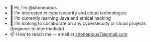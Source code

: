 - 👋 Hi, I’m @shonepious
- 👀 I’m interested in cybersecurity and cloud technologies
- 🌱 I’m currently learning Java and ethical hacking
- 💞️ I’m looking to collaborate on any cybersecuity or cloud projects (beginner to intermediate)
- 📫 How to reach me -- email at shonepious7@gmail.com

<!---
shonepious/shonepious is a ✨ special ✨ repository because its `README.md` (this file) appears on your GitHub profile.
You can click the Preview link to take a look at your changes.
--->
